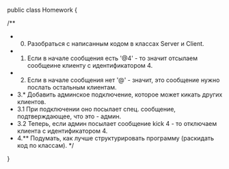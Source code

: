 public class Homework {

  /**
   * 0. Разобраться с написанным кодом в классах Server и Client.
   * 1. Если в начале сообщения есть '@4' - то значит отсылаем сообщеине клиенту с идентификатором 4.
   * 2. Если в начале сообщения нет '@' - значит, это сообщение нужно послать остальным клиентам.
   * 3.* Добавить админское подключение, которое может кикать других клиентов.
   * 3.1 При подключении оно посылает спец. сообщение, подтверждающее, что это - админ.
   * 3.2 Теперь, если админ посылает сообщение kick 4 - то отключаем клиента с идентификатором 4.
   * 4.** Подумать, как лучше структурировать программу (раскидать код по классам).
   */

}
